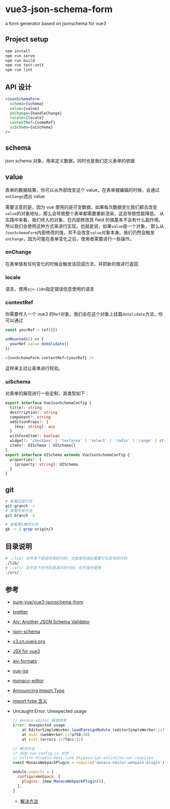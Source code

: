 # vue3-json-schema-form

a form generator based on jsonschema for vue3

## Project setup

```bash
npm install
npm run serve
npm run build
npm run test:unit
npm run lint
```

## API 设计

```jsx
<JsonSchemaForm
  schema={schema}
  value={value}
  onChange={handleChange}
  locale={locale}
  contextRef={someRef}
  uiSchema={uiSchema}
/>
```

## schema

json schema 对象，用来定义数据，同时也是我们定义表单的依据

## value

表单的数据结果，你可以从外部改变这个 value，在表单被编辑的时候，会通过`onChange`透出 value

需要注意的是，因为 vue 使用的是可变数据，如果每次数据变化我们都去改变`value`的对象地址，那么会导致整个表单都需要重新渲染，这会导致性能降低。
从实践中来看，我们传入的对象，在内部修改其 field 的值基本不会有什么副作用，所以我们会使用这种方式来进行实现。也就是说，如果`value`是一个对象，
那么从`JsonSchemaForm`内部修改的值，并不会改变`value`对象本身。我们仍然会触发`onChange`，因为可能在表单变化之后，使用者需要进行一些操作。

### onChange

在表单值有任何变化的时候会触发该回调方法，并把新的值进行返回

### locale

语言，使用`ajv-i18n`指定错误信息使用的语言

### contextRef

你需要传入一个 vue3 的`Ref`对象，我们会在这个对象上挂载`doValidate`方法，你可以通过

```ts
const yourRef = ref({})

onMounted(() => {
  yourRef.value.doValidate()
})

<JsonSchemaForm contextRef={yourRef} />
```

这样来主动让表单进行校验。

### uiSchema

对表单的展现进行一些定制，其类型如下：

```ts
export interface VueJsonSchemaConfig {
  title?: string
  descrription?: string
  component?: string
  additionProps?: {
    [key: string]: any
  }
  withFormItem?: boolean
  widget?: 'checkbox' | 'textarea' | 'select' | 'radio' | 'range' | string
  items?: UISchema | UISchema[]
}
export interface UISchema extends VueJsonSchemaConfig {
  properties?: {
    [property: string]: UISchema
  }
}
```

## git

```bash
# 查看远程分支
git granch -r
# 查看所有分支
git branch -a

# 查看第3章的分支
gb -r | grep origin/3
```

## 目录说明

```bash
# ./lib/ 文件夹下是组件库的代码，也就是完成后需要打包发布的代码
./lib/
# ./src/ 文件夹下的代码是演示的代码，在开发时使用
./src/

```

## 参考

- [pure-vue/vue3-jsonschema-from](https://github.com/pure-vue/vue3-jsonschema-from)
- [prettier](https://prettier.io/)
- [Ajv: Another JSON Schema Validator](https://ajv.js.org)
- [json-schema](https://json-schema.org/)
- [v3.cn.vuejs.org](https://v3.cn.vuejs.org/guide/installation.html)
- [JSX for vue3](https://github.com/vuejs/jsx-next)
- [ajv-formats](https://github.com/ajv-validator/ajv-formats)
- [vue-jss](https://github.com/pure-vue/vue-jss)
- [monaco-editor](https://github.com/microsoft/monaco-editor)
- [Announcing Import Type](https://flow.org/blog/2015/02/18/Import-Types/)
- [import type 含义](https://segmentfault.com/q/1010000015563961)
- Uncaught Error: Unexpected usage

  ```js
  // monaco-editor 报错信息
  Error: Unexpected usage
      at EditorSimpleWorker.loadForeignModule (editorSimpleWorker.js?ccf6:459)
      at eval (webWorker.js?af50:38)
      at eval (errors.js?fdcc:12)

  // 解决方法
  // 添加 vue.config.js 文件
  // eslint-disable-next-line @typescript-eslint/no-var-requires
  const MonacoWebpackPlugin = require('monaco-editor-webpack-plugin')

  module.exports = {
    configureWebpack: {
      plugins: [new MonacoWebpackPlugin()],
    },
  }
  ```

  - [解决方法](https://github.com/microsoft/monaco-editor/blob/master/docs/integrate-esm.md#option-1-using-the-monaco-editor-loader-plugin)
